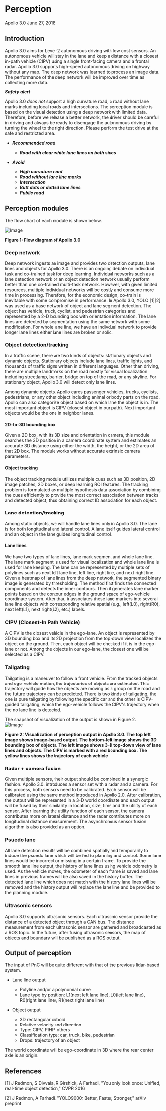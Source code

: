 # Perception
Apollo 3.0
June 27, 2018

## Introduction
Apollo 3.0 aims for Level-2 autonomous driving with low cost sensors. An autonomous vehicle will stay in the lane and keep a distance with a closest in-path vehicle (CIPV) using a single front-facing camera and a frontal radar. Apollo 3.0 supports high-speed autonomous driving on highway without any map. The deep network was learned to process an image data. The performance of the deep network will be improved over time as collecting more data.


***Safety alert***

Apollo 3.0 *does not* support a high curvature road, a road without lane marks including local roads and intersections. The perception module is based on the visual detection using a deep network with limited data. Therefore, before we release a better network, the driver should be careful in driving and always be ready to disengage the autonomous driving by turning the wheel to the right direction. Please perform the test drive at the safe and restricted area.

- ***Recommended road***
	- ***Road with clear white lane lines on both sides***

- ***Avoid***
	- ***High curvature road***
	- ***Road without lane line marks***
	- ***Intersection***
	- ***Butt dots or dotted lane lines***
	- ***Public road***

## Perception modules
The flow chart of each module is shown below.

![Image](images/perception_flow_chart_apollo_3.0.png)

**Figure 1: Flow diagram of Apollo 3.0**

### Deep network
Deep network ingests an image and provides two detection outputs, lane lines and objects for Apollo 3.0. There is an ongoing debate on individual task and co-trained task for deep learning. Individual networks such as a lane detection network or an object detection network usually perform better than one co-trained multi-task network. However, with given limited resources, multiple individual networks will be costly and consume more time in processing. Therefore, for the economic design, co-train is inevitable with some compromise in performance. In Apollo 3.0, YOLO [1][2] was used as a base network of object and lane segment detection. The object has vehicle, truck, cyclist, and pedestrian categories and represented by a 2-D bounding box with orientation information. The lane lines are detected by segmentation using the same network with some modification. For whole lane line, we have an indivdual network to provide longer lane lines either lane lines are broken or solid. 

### Object detection/tracking
In a traffic scene, there are two kinds of objects: stationary objects and dynamic objects. Stationary objects include lane lines, traffic lights, and thousands of traffic signs written in different languages. Other than driving, there are multiple landmarks on the road mostly for visual localization including streetlamp, barrier, bridge on top of the road, or any skyline. For stationary object, Apollo 3.0 will detect only lane lines.

Among dynamic objects, Apollo cares passenger vehicles, trucks, cyclists, pedestrians, or any other object including animal or body parts on the road. Apollo can also categorize object based on which lane the object is in. The most important object is CIPV (closest object in our path). Next important objects would be the one in neighbor lanes.

#### 2D-to-3D bounding box

Given a 2D box, with its 3D size and orientation in camera, this module searches the 3D position in a camera coordinate system and estimates an accurate 3D distance using either the width, the height, or the 2D area of that 2D box. The module works without accurate extrinsic camera parameters.

#### Object tracking

The object tracking module utilizes multiple cues such as 3D position, 2D image patches, 2D boxes, or deep learning ROI features. The tracking problem is formulated as multiple hypothesis data association by combining the cues efficiently to provide the most correct association between tracks and detected object, thus obtaining correct ID association for each object.

### Lane detection/tracking
Among static objects, we will handle lane lines only in Apollo 3.0. The lane is for both longitudinal and lateral control. A lane itself guides lateral control and an object in the lane guides longitudinal control.

#### Lane lines
We have two types of lane lines, lane mark segment and whole lane line. The lane mark segment is used for visual localization and whole lane line is used for lane keeping. 
The lane can be represented by multiple sets of polylines such as next left lane line, left line, right line, and next right line. Given a heatmap of lane lines from the deep network, the segmented binary image is generated by thresholding. The method first finds the connected components and detects the inner contours. Then it generates lane marker points based on the contour edges in the ground space of ego-vehicle coordinate system. After that, it associates these lane markers into several lane line objects with corresponding relative spatial (e.g., left(L0), right(R0), next left(L1), next right(L2), etc.) labels.

### CIPV (Closest-In Path Vehicle)
A CIPV is the closest vehicle in the ego-lane. An object is represented by 3D bounding box and its 2D projection from the top-down view localizes the object on the ground. Then, each object will be checked if it is in the ego-lane or not. Among the objects in our ego-lane, the closest one will be selected as a CIPV.

### Tailgating
Tailgating is a maneuver to follow a front vehicle. From the tracked objects and ego-vehicle motion, the trajectories of objects are estimated. This trajectory will guide how the objects are moving as a group on the road and the future trajectory can be predicted. There is two kinds of tailgating, the one is pure tailgating by following the specific car and the other is CIPV-guided tailgating, which the ego-vehicle follows the CIPV's trajectory when the no lane line is detected.  

The snapshot of visualization of the output is shown in Figure 2.  
![Image](images/perception_visualization_apollo_3.0.png)

**Figure 2: Visualization of perception output in Apollo 3.0. The top left image shows image-based output. The bottom-left image shows the 3D bounding box of objects. The left image shows 3-D top-down view of lane lines and objects. The CIPV is marked with a red bounding box. The yellow lines shows the trajectory of each vehicle**

### Radar + camera fusion
Given multiple sensors, their output should be combined in a synergic fashion. Apollo 3.0. introduces a sensor set with a radar and a camera. For this process, both sensors need to be calibrated. Each sensor will be calibrated using the same method introduced in Apollo 2.0. After calibration, the output will be represented in a 3-D world coordinate and each output will be fused by their similarity in location, size, time and the utility of each sensor. After learning the utility function of each sensor, the camera contributes more on lateral distance and the radar contributes more on longitudinal distance measurement. The asynchronous sensor fusion algorithm is also provided as an option.

### Psuedo lane
All lane detection results will be combined spatially and temporarily to induce the psuedo lane which will be fed to planning and control. Some lane lines would be incorrect or missing in a certain frame. To provide the smooth lane line output, the history of lane lines using vehicle odometry is used. As the vehicle moves, the odometer of each frame is saved and lane lines in previous frames will be also saved in the history buffer. The detected lane line which does not match with the history lane lines will be removed and the history output will replace the lane line and be provided to the planning module.

### Ultrasonic sensors
Apollo 3.0 supports ultrasonic sensors. Each ultrasonic sensor provide the distance of a detected object through a CAN bus. The distance measurement from each ultrasonic sensor are gathered and broadcasted as a ROS topic. In the future, after fusing ultrasonic sensors, the map of objects and boundary will be published as a ROS output.

## Output of perception
The input of PnC will be quite different with that of the previous lidar-based system.

- Lane line output
	- Polyline and/or a polynomial curve
	- Lane type by position: L1(next left lane line), L0(left lane line), R0(right lane line), R1(next right lane line)

- Object output
	- 3D rectangular cuboid
	- Relative velocity and direction
	- Type: CIPV, PIHP, others
	- Classification type: car, truck, bike, pedestrian
	- Drops: trajectory of an object

The world coordinate will be ego-coordinate in 3D where the rear center axle is an origin.

## References
[1] J Redmon, S Divvala, R Girshick, A Farhadi, "You only look once: Unified, real-time object detection," CVPR 2016

[2] J Redmon, A Farhadi, "YOLO9000: Better, Faster, Stronger," arXiv preprint
